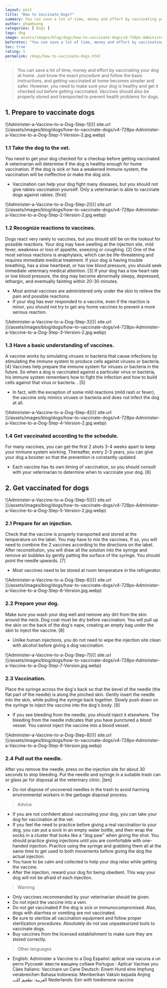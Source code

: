 ```yaml
---
layout: post
title: "How to Vaccinate Dogs?"
summary: You can save a lot of time, money and effort by vaccinating your dog at home. Just know the exact procedure and follow the basic instructions, and getting vaccinated at home becomes simpler and safer. However, you need to make sure your dog is healthy and get it checked out before getting vaccinated. Vaccines should also be properly stored and transported to prevent health problems for dogs.
author: phamhuong
categories: [ Dogs ]
tags: dog
image: assets/images/blog/dogs/how-to-vaccinate-dogs/v4-728px-Administer-a-Vaccine-to-a-Dog-Step-1-Version-2.jpg.webp
beforetoc: "You can save a lot of time, money and effort by vaccinating your dog at home. Just know the exact procedure and follow the basic instructions, and getting vaccinated at home becomes simpler and safer. However, you need to make sure your dog is healthy and get it checked out before getting vaccinated. Vaccines should also be properly stored and transported to prevent health problems for dogs."
toc: true
rating: 5
permalink: /dogs/how-to-vaccinate-dogs.html
---
```


> You can save a lot of time, money and effort by vaccinating your dog at home. Just know the exact procedure and follow the basic instructions, and getting vaccinated at home becomes simpler and safer. However, you need to make sure your dog is healthy and get it checked out before getting vaccinated. Vaccines should also be properly stored and transported to prevent health problems for dogs.

## 1. Prepare to vaccinate dogs

![Administer-a-Vaccine-to-a-Dog-Step-1]({{ site.url }}/assets/images/blog/dogs/how-to-vaccinate-dogs/v4-728px-Administer-a-Vaccine-to-a-Dog-Step-1-Version-2.jpg.webp)

### 1.1 Take the dog to the vet. 

You need to get your dog checked for a checkup before getting vaccinated. A veterinarian will determine if the dog is healthy enough for home vaccination. If the dog is sick or has a weakened immune system, the vaccination will be ineffective or make the dog sick.
- Vaccination can help your dog fight many diseases, but you should not give rabies vaccination yourself. Only a veterinarian is able to vaccinate dogs against rabies. [first]

![Administer-a-Vaccine-to-a-Dog-Step-2]({{ site.url }}/assets/images/blog/dogs/how-to-vaccinate-dogs/v4-728px-Administer-a-Vaccine-to-a-Dog-Step-2-Version-2.jpg.webp)

### 1.2 Recognize reactions to vaccines. 

Dogs react very rarely to vaccines, but you should still be on the lookout for possible reactions. Your dog may have swelling at the injection site, mild fever, weakness or loss of appetite, sneezing or coughing. [2] One of the most serious reactions is anaphylaxis, which can be life-threatening and requires immediate medical treatment. If your dog is having trouble breathing, has a slow heartbeat, or has low blood pressure, you should seek immediate veterinary medical attention. [3] If your dog has a low heart rate or low blood pressure, the dog may become abnormally sleepy, depressed, lethargic, and eventually fainting within 20-30 minutes.
- Most animal vaccines are administered only under the skin to relieve the pain and possible reactions.
- If your dog has ever responded to a vaccine, even if the reaction is minor, you should not try to get any home vaccines to prevent a more serious reaction.

![Administer-a-Vaccine-to-a-Dog-Step-3]({{ site.url }}/assets/images/blog/dogs/how-to-vaccinate-dogs/v4-728px-Administer-a-Vaccine-to-a-Dog-Step-3-Version-2.jpg.webp)

### 1.3 Have a basic understanding of vaccines. 

A vaccine works by simulating viruses or bacteria that cause infections by stimulating the immune system to produce cells against viruses or bacteria. [4] Vaccines help prepare the immune system for viruses or bacteria in the future. So when a dog is vaccinated against a particular virus or bacteria, his immune system remembers how to fight the infection and how to build cells against that virus or bacteria. . [5]
- In fact, with the exception of some mild reactions (mild rash or fever), the vaccine only mimics viruses or bacteria and does not infect the dog at all.

![Administer-a-Vaccine-to-a-Dog-Step-4]({{ site.url }}/assets/images/blog/dogs/how-to-vaccinate-dogs/v4-728px-Administer-a-Vaccine-to-a-Dog-Step-4-Version-2.jpg.webp)

### 1.4 Get vaccinated according to the schedule. 

For many vaccines, you can get the first 2 shots 3-4 weeks apart to keep your immune system working. Thereafter, every 2-3 years, you can give your dog a booster so that the prevention is constantly updated.
- Each vaccine has its own timing of vaccination, so you should consult with your veterinarian to determine when to vaccinate your dog. [6]

## 2. Get vaccinated for dogs

![Administer-a-Vaccine-to-a-Dog-Step-5]({{ site.url }}/assets/images/blog/dogs/how-to-vaccinate-dogs/v4-728px-Administer-a-Vaccine-to-a-Dog-Step-5-Version-2.jpg.webp)

### 2.1 Prepare for an injection. 

Check that the vaccine is properly transported and stored at the temperature on the label. You may have to mix the vaccines. If so, you will need to combine the 2 vaccines according to the directions on the label. After reconstitution, you will draw all the solution into the syringe and remove air bubbles by gently patting the surface of the syringe. You should point the needle upwards. [7]
- Most vaccines need to be stored at room temperature in the refrigerator.

![Administer-a-Vaccine-to-a-Dog-Step-6]({{ site.url }}/assets/images/blog/dogs/how-to-vaccinate-dogs/v4-728px-Administer-a-Vaccine-to-a-Dog-Step-6-Version.jpg.webp)

### 2.2 Prepare your dog. 

Make sure you wash your dog well and remove any dirt from the skin around the neck. Dog coat must be dry before vaccination. You will pull up the skin on the back of the dog's nape, creating an empty bag under the skin to inject the vaccine. [8]
- Unlike human injections, you do not need to wipe the injection site clean with alcohol before giving a dog vaccination.

![Administer-a-Vaccine-to-a-Dog-Step-7]({{ site.url }}/assets/images/blog/dogs/how-to-vaccinate-dogs/v4-728px-Administer-a-Vaccine-to-a-Dog-Step-7-Version.jpg.webp)

### 2.3 Vaccination. 

Place the syringe across the dog's back so that the bevel of the needle (the flat part of the needle) is along the pinched skin. Gently insert the needle into the skin, while pulling the syringe back together. Slowly push down on the syringe to inject the vaccine into the dog's body. [9]
- If you see bleeding from the needle, you should inject it elsewhere. The bleeding from the needle indicates that you have punctured a blood vessel. You cannot inject the vaccine into a blood vessel.

![Administer-a-Vaccine-to-a-Dog-Step-8]({{ site.url }}/assets/images/blog/dogs/how-to-vaccinate-dogs/v4-728px-Administer-a-Vaccine-to-a-Dog-Step-8-Version.jpg.webp)

### 2.4 Pull out the needle. 

After you remove the needle, press on the injection site for about 30 seconds to stop bleeding. Put the needle and syringe in a suitable trash can or glass jar for disposal at the veterinary clinic. [ten]
- Do not dispose of uncovered needles in the trash to avoid harming environmental workers in the garbage disposal process.

> Advice
- If you are not confident about vaccinating your dog, you can take your dog for vaccination at the vet.
- If you feel the need to practice before giving a real vaccination to your dog, you can put a sock in an empty water bottle, and then wrap the socks in a cluster that looks like a "dog paw" when giving the shot. You should practice giving injections until you are comfortable with one-handed injection. Practice using the syringe and grabbing them all at the same time to get used to both movements before giving the dog the actual injection.
- You have to be calm and collected to help your dog relax while getting the vaccine.
- After the injection, reward your dog for being obedient. This way your dog will not be afraid of each injection.

> Warning
- Only vaccines recommended by your veterinarian should be given.
- Do not inject the vaccine into a vein.
- Do not get vaccinated if the dog is sick or immunocompromised. Also, dogs with diarrhea or vomiting are not vaccinated.
- Be sure to sterilize all vaccination equipment and follow proper sterilization procedures. Absolutely do not use unpasteurized tools to vaccinate dogs.
- Buy vaccines from the licensed establishment to make sure they are stored correctly.

> Other languages
- English: Administer a Vaccine to a Dog Español: aplicar una vacuna a un perro Русский: ввести вакцину собаке Portugus : Aplicar Vacinas you Cães Italiano: Vaccinare un Cane Deutsch: Einem Hund eine Impfung verabreichen Bahasa Indonesia: Memberikan Vaksin kepada Anjing العربية: تطعيم كلب Nederlands: Een with toedienene vaccine
